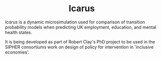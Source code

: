 <div align="center">
    <h1>Icarus</h1>
</div>

*Icarus* is a dynamic microsimulation used for comparison of transition probability models when predicting UK employment, education, and mental health states. 

It is being developed as part of Robert Clay's PhD project to be used in the SIPHER consortiums work on design of policy for intervention in 'inclusive economies'. 
